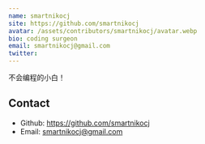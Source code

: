 ```yaml
---
name: smartnikocj
site: https://github.com/smartnikocj
avatar: /assets/contributors/smartnikocj/avatar.webp
bio: coding surgeon
email: smartnikocj@gmail.com
twitter: 
---
```


不会编程的小白！

## Contact

- Github: <https://github.com/smartnikocj>
- Email: <smartnikocj@gmail.com> 

